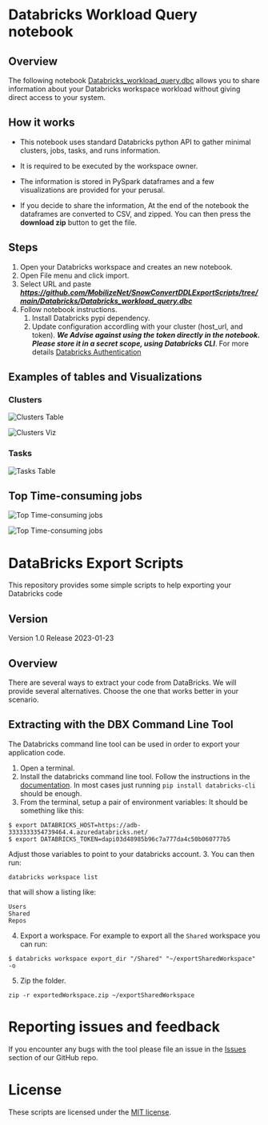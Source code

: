# Databricks Workload Query notebook

## Overview
The following notebook [Databricks_workload_query.dbc](https://github.com/MobilizeNet/SnowConvertDDLExportScripts/tree/main/Databricks/Databricks_workload_query.dbc) allows you to share information about your Databricks workspace workload without giving direct access to your system.

## How it works
- This notebook uses standard Databricks python API to gather minimal clusters, jobs, tasks, and runs information. 

- It is required to be executed by the workspace owner.

- The information is stored in PySpark dataframes and a few visualizations are provided for your perusal.
- If you decide to share the information, At the end of the notebook the dataframes are converted to CSV, and zipped. You can then press the **download zip** button to get the file.

## Steps
1. Open your Databricks workspace and creates an new notebook.
2. Open File menu and click import.
3. Select URL and paste ***https://github.com/MobilizeNet/SnowConvertDDLExportScripts/tree/main/Databricks/Databricks_workload_query.dbc***
4. Follow notebook instructions.
   1. Install Databricks pypi dependency.
   2. Update configuration accordling with your cluster (host_url, and token). ***We Advise against using the token directly in the notebook. Please store it in a secret scope, using Databricks CLI***.  For more details [Databricks Authentication](https://docs.databricks.com/dev-tools/api/latest/authentication.html)

## Examples of tables and Visualizations

### Clusters
 ![Clusters Table](/Databricks//images/clusters_table.png)

 ![Clusters Viz](/Databricks//images/clusters_viz.png)

### Tasks
 ![Tasks Table](/Databricks//images/task_table.png)


## Top Time-consuming jobs
 ![Top Time-consuming jobs](/Databricks//images/top_timing_jobs_viz.png)

 ![Top Time-consuming jobs](/Databricks//images/top_running_job_series_viz.png)


# DataBricks Export Scripts

This repository provides some simple scripts to help exporting your Databricks code 

## Version

Version 1.0
Release 2023-01-23

## Overview

There are several ways to extract your code from DataBricks. We will provide several alternatives. Choose the one that works better in your scenario.


## Extracting with the DBX Command Line Tool

The Databricks command line tool can be used in order to export your application code.
1. Open a terminal.
1. Install the databricks command line tool. Follow the instructions in the [documentation](https://docs.databricks.com/dev-tools/cli/index.html). In most cases just running `pip install databricks-cli` should be enough.
2. From the terminal, setup a pair of environment variables:
It should be something like this:
```
$ export DATABRICKS_HOST=https://adb-3333333354739464.4.azuredatabricks.net/
$ export DATABRICKS_TOKEN=dapi03d48985b96c7a777da4c50b060777b5
```
Adjust those variables to point to your databricks account.
3. You can then run:
```
databricks workspace list
```
that will show a listing like:
```
Users
Shared
Repos
```
4. Export a workspace. For example to export all the `Shared` workspace you can run:
```
$ databricks workspace export_dir "/Shared" "~/exportSharedWorkspace" -o
```
5. Zip the folder.
```
zip -r exportedWorkspace.zip ~/exportSharedWorkspace
```

# Reporting issues and feedback

If you encounter any bugs with the tool please file an issue in the
[Issues](https://github.com/MobilizeNet/SnowConvertDDLExportScripts/issues) section of our GitHub repo.

# License

These scripts are licensed under the [MIT license](https://github.com/MobilizeNet/SnowConvertDDLExportScripts/blob/main/SQLServer/LICENSE.txt).
